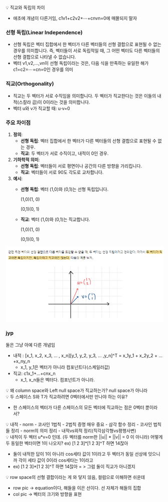 <aside>
💡 직교와 독립의 차이

</aside>

- 애초에 개념이 다른거임, c1v1+c2v2+⋯+cnvn=0에 매몰되지 말자

### 선형 독립(Linear Independence)

- 선형 독립은 벡터 집합에서 한 벡터가 다른 벡터들의 선형 결합으로 표현될 수 없는 경우를 의미합니다. 즉, 벡터들이 서로 독립적일 때, 그 어떤 벡터도 다른 벡터들의 선형 결합으로 나타낼 수 없습니다.
- 벡터 v1,v2,…,vn이 선형 독립이라는 것은, 다음 식을 만족하는 유일한 해가 c1=c2=⋯=cn=0인 경우를 의미

### 직교(Orthogonality)

- 직교는 두 벡터가 서로 수직임을 의미합니다. 두 벡터가 직교한다는 것은 이들의 내적(스칼라 곱)이 0이라는 것을 의미합니다.
- 벡터 u와 v가 직교할 때:
u⋅v=0

### 주요 차이점

1. **정의**:
    - **선형 독립**: 벡터 집합에서 한 벡터가 다른 벡터들의 선형 결합으로 표현될 수 없는 경우.
    - **직교**: 두 벡터가 서로 수직이고, 내적이 0인 경우.
2. **기하학적 의미**:
    - **선형 독립**: 벡터들이 서로 평면이나 공간의 다른 방향을 가리킵니다.
    - **직교**: 벡터들이 서로 90도 각도로 교차합니다.
3. **예시**:
    - **선형 독립**: 벡터 (1,0)와 (0,1)는 선형 독립입니다.
        
        (1,0)(1, 0)
        
        (0,1)(0, 1)
        
    - **직교**: 벡터 (1,0)와 (0,1)는 직교합니다.
        
        (1,0)(1, 0)
        
        (0,1)(0, 1)
        

![Untitled](https://raw.githubusercontent.com/domingolee0254/domingolee0254.github.io/main/assets/image/post_image/Math/2024-07-20-%5BLinear%20Algebra%5D%20Lecture%2014%20Orthogonal%20Vectors%20and%20Subspaces/Untitled.png)

### jyp

둘은 그냥 아예 다른 개념임

- 내적 : [x_1, x_2, x_3, … , x_n][y_1, y_2, y_3, … ,y_n]^T = x_1y_1 + x_2y_2 + … +x_ny_n
    - x_1, y_1은 벡터가 아니라 컴포넌트다(스케일러값)
- 직교: c1x_1+…+cnx_n
    - x_1, x_n들은 벡터다. 컴포넌트가 아니라.

<aside>
💡 왜 column space와 Left null space가 직교하는가? null space가 아니라

</aside>

<aside>
💡 두 스페이스 S와 T가 직교하려면 0벡터에서만 만나야 하는 이유?

</aside>

- 한 스페이스의 벡터가 다른 스페이스의 모든 벡터에 직교하는 점은 0벡터 뿐이라서?

<aside>
💡 내적 - norm - 코사인 1법칙 - 2법칙 증명 매우 중요
- 삼각 함수 정리
- 코사인 법칙들 정리
- norm의 의미 정리
- 내적vs외적 정리(직각삼각형vs평행사변)

</aside>

<aside>
💡 내적이 두 벡터 u*v=0 인데. (두 벡터를 norm한 ||u|| * ||v|| = 0 이 아니라) 
어떻게 두 동일한 벡터이면 1이 나오지?
ex) [1 2 3]*[1 2 3]^T 하면 14잖아

</aside>

- 둘이 내적한 답이 1이 아니라 cos세타 값이 1이라고 두 벡터가 동일 선상에 잇으니까 각이 세타 값이 0이라 cos세타는 1이라고
- ex) [1 2 3]*[1 2 3]^T 하면 14잖아 = > 그럼 둘이 직교가 아니겠지

<aside>
💡 row space의 선형 결합이라는 게 와 닿지 않음, 컬럼으로 이해하면 쉬운데

</aside>

- row pic → equation이다, 해들을 이은 선이다. 선 자체가 해들의 집합
- col pic → 벡터의 크기와 방향을 표현